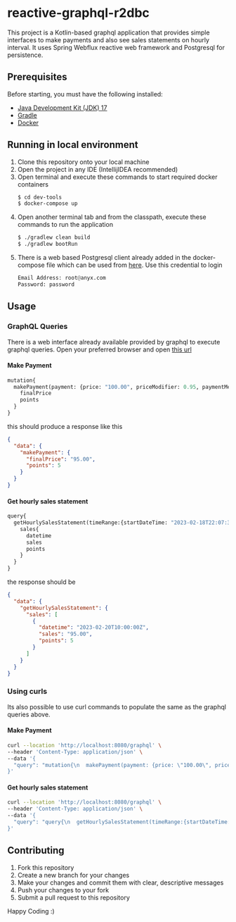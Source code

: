 # reactive-graphql-r2dbc
This project is a Kotlin-based graphql application that provides simple interfaces to make payments
and also see sales statements on hourly interval. It uses Spring Webflux reactive web framework and
Postgresql for persistence.  

## Prerequisites

Before starting, you must have the following installed:

- [Java Development Kit (JDK) 17](https://www.azul.com/downloads/?package=jdk)
- [Gradle](https://gradle.org/install/)
- [Docker](https://docs.docker.com/engine/install/)

## Running in local environment

1. Clone this repository onto your local machine
2. Open the project in any IDE (IntellijIDEA recommended)
3. Open terminal and execute these commands to start required docker containers
    ```bash
    $ cd dev-tools
    $ docker-compose up
    ```
4. Open another terminal tab and from the classpath, execute these commands to run the application
    ```bash
    $ ./gradlew clean build
    $ ./gradlew bootRun
    ```
5. There is a web based Postgresql client already added in the docker-compose file which can be used from 
[here](http://localhost:5050/browser/). Use this credential to login
   ```python
   Email Address: root@anyx.com
   Password: password  
   ```

## Usage
### GraphQL Queries
There is a web interface already available provided by graphql to execute graphql queries. Open your preferred
browser and open [this url](http://localhost:8080/graphiql?path=/graphql)

#### Make Payment
```python
mutation{
  makePayment(payment: {price: "100.00", priceModifier: 0.95, paymentMethod: CASH, datetime: "2023-02-20T10:07:37Z" }){
    finalPrice
    points
  }
}
```
this should produce a response like this
```json
{
  "data": {
    "makePayment": {
      "finalPrice": "95.00",
      "points": 5
    }
  }
}
```

#### Get hourly sales statement
```python
query{
  getHourlySalesStatement(timeRange:{startDateTime: "2023-02-18T22:07:37Z",endDateTime: "2023-02-24T22:07:37Z"}){
    sales{
      datetime
      sales
      points
    }
  }
}
```
the response should be
```json
{
  "data": {
    "getHourlySalesStatement": {
      "sales": [
        {
          "datetime": "2023-02-20T10:00:00Z",
          "sales": "95.00",
          "points": 5
        }
      ]
    }
  }
}
```

### Using curls
Its also possible to use curl commands to populate the same as the graphql queries above.
#### Make Payment
```bash
curl --location 'http://localhost:8080/graphql' \
--header 'Content-Type: application/json' \
--data '{
  "query": "mutation{\n  makePayment(payment: {price: \"100.00\", priceModifier: 0.95, paymentMethod: CASH, datetime: \"2023-02-20T23:07:37Z\" }){\n    finalPrice\n    points\n  }\n}"
}'
```

#### Get hourly sales statement
```bash
curl --location 'http://localhost:8080/graphql' \
--header 'Content-Type: application/json' \
--data '{
  "query": "query{\n  getHourlySalesStatement(timeRange:{startDateTime: \"2023-02-18T22:07:37Z\",endDateTime: \"2023-02-24T22:07:37Z\"}){\n    sales{\n      datetime\n      sales\n      points\n    }\n  }\n}"
}'
```

## Contributing
1. Fork this repository
2. Create a new branch for your changes
3. Make your changes and commit them with clear, descriptive messages
4. Push your changes to your fork
5. Submit a pull request to this repository

Happy Coding :)

